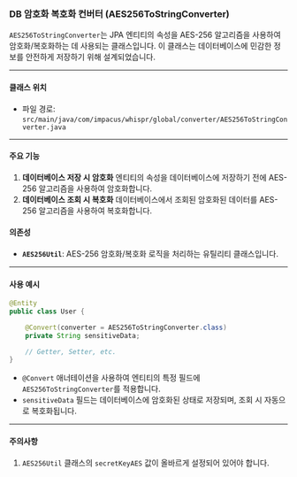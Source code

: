 ### DB 암호화 복호화 컨버터 (AES256ToStringConverter)

`AES256ToStringConverter`는 JPA 엔티티의 속성을 AES-256 알고리즘을 사용하여 암호화/복호화하는 데 사용되는 클래스입니다. 이 클래스는 데이터베이스에 민감한 정보를 안전하게 저장하기 위해 설계되었습니다.

---

#### **클래스 위치**

- 파일 경로: `src/main/java/com/impacus/whispr/global/converter/AES256ToStringConverter.java`

---

#### **주요 기능**

1. **데이터베이스 저장 시 암호화**
   엔티티의 속성을 데이터베이스에 저장하기 전에 AES-256 알고리즘을 사용하여 암호화합니다.
2. **데이터베이스 조회 시 복호화**
   데이터베이스에서 조회된 암호화된 데이터를 AES-256 알고리즘을 사용하여 복호화합니다.

#### **의존성**

- **`AES256Util`**: AES-256 암호화/복호화 로직을 처리하는 유틸리티 클래스입니다.

---

#### **사용 예시**

```java
@Entity
public class User {

    @Convert(converter = AES256ToStringConverter.class)
    private String sensitiveData;

    // Getter, Setter, etc.
}
```

- `@Convert` 애너테이션을 사용하여 엔티티의 특정 필드에 `AES256ToStringConverter`를 적용합니다.
- `sensitiveData` 필드는 데이터베이스에 암호화된 상태로 저장되며, 조회 시 자동으로 복호화됩니다.

---

#### **주의사항**

1. `AES256Util` 클래스의 `secretKeyAES` 값이 올바르게 설정되어 있어야 합니다.
